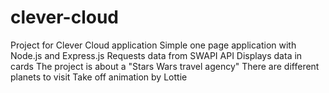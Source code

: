 # clever-cloud
Project for Clever Cloud application
Simple one page application with Node.js and Express.js
Requests data from SWAPI API
Displays data in cards
The project is about a "Stars Wars travel agency"
There are different planets to visit
Take off animation by Lottie
